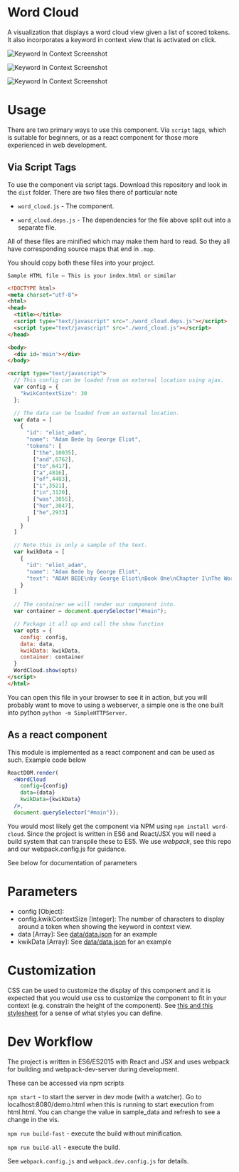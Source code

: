 # Word Cloud

A visualization that displays a word cloud view given a list of scored tokens. It also incorporates a keyword in context view that is activated on click.

![Keyword In Context Screenshot](screenshots/screenshot1.png)

![Keyword In Context Screenshot](screenshots/screenshot2.png)

![Keyword In Context Screenshot](screenshots/screenshot3.png)

# Usage

There are two primary ways to use this component. Via `script` tags, which is suitable for beginners, or as a react component for those more experienced in web development.

## Via Script Tags

To use the component via script tags. Download this repository and look in the `dist` folder. There are two files there of particular note

 - `word_cloud.js` - The component.

 - `word_cloud.deps.js` - The dependencies for the file above split out into a separate file.

All of these files are minified which may make them hard to read. So they all have corresponding source maps that end in `.map`.

You should copy both these files into your project.

`Sample HTML file — This is your index.html or similar`
```html
<!DOCTYPE html>
<meta charset="utf-8">
<html>
<head>
  <title></title>
  <script type="text/javascript" src="./word_cloud.deps.js"></script>
  <script type="text/javascript" src="./word_cloud.js"></script>
</head>

<body>
  <div id='main'></div>
</body>

<script type="text/javascript">
  // This config can be loaded from an external location using ajax.
  var config = {
    "kwikContextSize": 30
  };

  // The data can be loaded from an external location.
  var data = [
    {
      "id": "eliot_adam",
      "name": "Adam Bede by George Eliot",
      "tokens": [
        ["the",10035],
        ["and",6762],
        ["to",6417],
        ["a",4816],
        ["of",4483],
        ["i",3521],
        ["in",3120],
        ["was",3055],
        ["her",3047],
        ["he",2933]
      ]
    }
  ]

  // Note this is only a sample of the text.
  var kwikData = [
    {
      "id": "eliot_adam",
      "name": "Adam Bede by George Eliot",
      "text": "ADAM BEDE\nby George Eliot\nBook One\nChapter I\nThe Workshop\nWith a single drop of ink for a mirror, the Egyptian sorcerer undertakes\nto reveal to any chance comer far-reaching visions of the past. This is\nwhat I undertake to do for you, reader. With this drop of ink at the\nend of my pen, I will show you the roomy workshop of Mr. Jonathan Burge,\ncarpenter and builder, in the village of Hayslope, as it appeared on the\neighteenth of June, in the year of our Lord 1799.\nThe afternoon sun was warm on the five workmen there, busy upon doors\nand window-frames and wainscoting. A scent of pine-wood from a tentlike\npile of planks outside the open door mingled itself with the scent of\nthe elder-bushes which were spreading their summer snow close to\nthe open window opposite; the slanting sunbeams shone through the\ntransparent shavings that flew before the steady plane, and lit up the\nfine grain of the oak panelling which stood propped against the wall.\nOn a heap of those soft shavings a rough, grey shepherd dog had\nmade himself a pleasant bed, and was lying with his nose between his\nfore-paws, occasionally wrinkling his brows to cast a glance at the\ntallest of the five workmen, who was carving a shield in the centre of\na wooden mantelpiece. It was to this workman that the strong barytone\nbelonged which was heard above the sound of plane and hammer singing--\nAwake, my soul, and with the sun\nThy daily stage of duty run;\nShake off dull sloth...\nHere some measurement was to be taken which required more concentrated\nattention, and the sonorous voice subsided into a low whistle; but it\npresently broke out again with renewed vigour--\nLet all thy converse be sincere,\nThy conscience as the noonday clear.\nSuch a voice could only come from a broad chest, and the broad chest\nbelonged to a large-boned, muscular man nearly six feet high, with a\nback so flat and a head so well poised that when he drew himself up\nto take a more distant survey of his work, he had the air of a soldier\nstanding at ease."
    }
  ]

  // The container we will render our component into.
  var container = document.querySelector("#main");

  // Package it all up and call the show function
  var opts = {
    config: config,
    data: data,
    kwikData: kwikData,
    container: container
  }
  WordCloud.show(opts)
</script>
</html>
```

You can open this file in your browser to see it in action, but you will probably want to move to using a webserver, a simple one is the one built into python `python -m SimpleHTTPServer`.

## As a react component

This module is implemented as a react component and can be used as such. Example code below

```jsx
ReactDOM.render(
  <WordCloud
    config={config}
    data={data}
    kwikData={kwikData}
  />,
  document.querySelector("#main"));
```

You would most likely get the component via NPM using `npm install word-cloud`. Since the project is written in ES6 and React/JSX you will need a build system that can transpile these to ES5. We use *webpack*, see this repo and our webpack.config.js for guidance.

See below for documentation of parameters

# Parameters

 - config [Object]:
  - config.kwikContextSize [Integer]: The number of characters to display around a token when showing the keyword in context view.
 - data [Array]: See [data/data.json](data/data.json) for an example
 - kwikData [Array]: See [data/data.json](data/kwik_data.json) for an example

# Customization

CSS can be used to customize the display of this component and it is expected that you would use css to customize the component to fit in your context (e.g. constrain the height of the component). See [this ](src/chart/wordcloud.css) [and this stylesheet](src/components/wordcloud/wordcloud.css) for a sense of what styles you can define.

# Dev Workflow

The project is written in ES6/ES2015 with React and JSX and uses webpack for building and webpack-dev-server during development.

 These can be accessed via npm scripts

`npm start` - to start the server in dev mode (with a watcher). Go to localhost:8080/demo.html when this is running to start execution from html.html. You can change the value in sample_data and refresh to see a change in the vis.

`npm run build-fast` - execute the build without minification.

`npm run build-all` - execute the build.

See `webpack.config.js` and `webpack.dev.config.js` for details.
